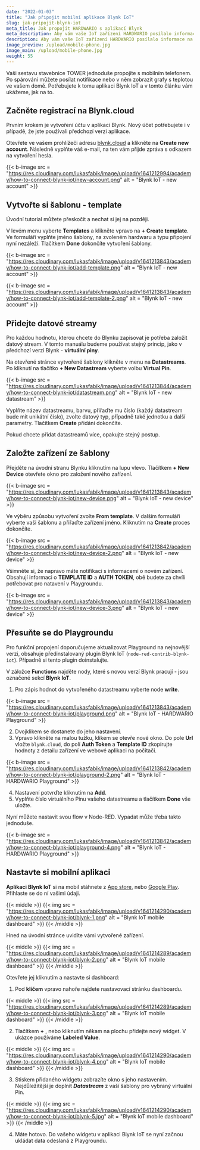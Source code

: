 ```yaml
---
date: "2022-01-03"
title: "Jak připojit mobilní aplikace Blynk IoT"
slug: jak-pripojit-blynk-iot
meta_title: Jak propojit HARDWARIO s aplikací Blynk
meta_description: Aby vám vaše IoT zařízení HARDWARIO posílalo informace na mobil, potřebujete ho spárovat s Blynkem. Koukněte na náš jednoduchý návod.
description: Aby vám vaše IoT zařízení HARDWARIO posílalo informace na mobil, potřebujete ho spárovat s Blynkem. Koukněte na náš jednoduchý návod.
image_preview: /upload/mobile-phone.jpg
image_main: /upload/mobile-phone.jpg
weight: 55
---
```


Vaši sestavu stavebnice TOWER jednoduše propojíte s mobilním telefonem. Po spárování můžete posílat notifikace nebo v něm zobrazit grafy s teplotou ve vašem domě. Potřebujete k tomu aplikaci Blynk IoT a v tomto článku vám ukážeme, jak na to.

## Začněte registrací na Blynk.cloud
Prvním krokem je vytvoření účtu v aplikaci Blynk. Nový účet potřebujete i v případě, že jste používali předchozí verzi aplikace. 

Otevřete ve vašem prohlížeči adresu [blynk.cloud](https://blynk.cloud) a klikněte na **Create new account**. Následně vyplňte váš e-mail, na ten vám přijde zpráva s odkazem na vytvoření hesla. 

{{< b-image src = "https://res.cloudinary.com/lukasfabik/image/upload/v1641212994/academy/how-to-connect-blynk-iot/new-account.png" alt = "Blynk IoT - new account" >}}

## Vytvořte si šablonu - template
Úvodní tutorial můžete přeskočit a nechat si jej na později.

V levém menu vyberte **Templates** a klikněte vpravo na **+ Create template**. Ve formuláři vyplňte jméno šablony, na zvoleném hardwaru a typu připojení nyní nezáleží. Tlačítkem **Done** dokončíte vytvoření šablony.

{{< b-image src = "https://res.cloudinary.com/lukasfabik/image/upload/v1641213843/academy/how-to-connect-blynk-iot/add-template.png" alt = "Blynk IoT - new account" >}}

{{< b-image src = "https://res.cloudinary.com/lukasfabik/image/upload/v1641213843/academy/how-to-connect-blynk-iot/add-template-2.png" alt = "Blynk IoT - new account" >}}


## Přidejte datové streamy
Pro každou hodnotu, kterou chcete do Blynku zapisovat je potřeba založit datový stream. V tomto manuálu budeme používat stejný princip, jako v předchozí verzi Blynk - **virtuální piny**.

Na otevřené stránce vytvořené šablony klikněte v menu na **Datastreams**. Po kliknutí na tlačítko **+ New Datastream** vyberte volbu **Virtual Pin**. 

{{< b-image src = "https://res.cloudinary.com/lukasfabik/image/upload/v1641213844/academy/how-to-connect-blynk-iot/datastream.png" alt = "Blynk IoT - new datastream" >}}

Vyplňte název datastreamu, barvu, přiřaďte mu číslo (každý datastream bude mít unikátní číslo), zvolte datový typ, případně také jednotku a další parametry. Tlačítkem **Create** přidání dokončíte. 

Pokud chcete přidat datastreamů více, opakujte stejný postup.

## Založte zařízení ze šablony
Přejděte na úvodní stranu Blynku kliknutím na lupu vlevo. Tlačítkem **+ New Device** otevřete okno pro založení nového zařízení. 

{{< b-image src = "https://res.cloudinary.com/lukasfabik/image/upload/v1641213843/academy/how-to-connect-blynk-iot/new-device.png" alt = "Blynk IoT - new device" >}}

Ve výběru způsobu vytvoření zvolte **From template**. V dalším formuláři vyberte vaši šablonu a přiřaďte zařízení jméno. Kliknutím na **Create** proces dokončíte.

{{< b-image src = "https://res.cloudinary.com/lukasfabik/image/upload/v1641213842/academy/how-to-connect-blynk-iot/new-device-2.png" alt = "Blynk IoT - new device" >}}

Všimněte si, že napravo máte notifikaci s informacemi o novém zařízení. Obsahují informaci o **TEMPLATE ID** a **AUTH TOKEN**, obě budete za chvíli potřebovat pro natavení v Playgroundu.

{{< b-image src = "https://res.cloudinary.com/lukasfabik/image/upload/v1641213843/academy/how-to-connect-blynk-iot/new-device-3.png" alt = "Blynk IoT - new device" >}}

## Přesuňte se do Playgroundu
Pro funkční propojení doporučujeme aktualizovat Playground na nejnovější verzi, obsahuje předinstalovaný plugin Blynk IoT (`node-red-contrib-blynk-iot`). Případně si tento plugin doinstalujte. 

V záložce **Functions** najděte nody, které s novou verzí Blynk pracují - jsou označené sekcí **Blynk IoT**. 

1. Pro zápis hodnot do vytvořeného datastreamu vyberte node **write**. 

{{< b-image src = "https://res.cloudinary.com/lukasfabik/image/upload/v1641213843/academy/how-to-connect-blynk-iot/playground.png" alt = "Blynk IoT - HARDWARIO Playground" >}}

2. Dvojklikem se dostanete do jeho nastavení. 
3. Vpravo klikněte na malou tužku, klikem se otevře nové okno. Do pole **Url** vložte ``blynk.cloud``, do polí **Auth Token** a **Template ID** zkopírujte hodnoty z detailu zařízení ve webové aplikaci na počítači.

{{< b-image src = "https://res.cloudinary.com/lukasfabik/image/upload/v1641213842/academy/how-to-connect-blynk-iot/playground-2.png" alt = "Blynk IoT - HARDWARIO Playground" >}}

4. Nastavení potvrďte kliknutím na **Add**.  
5. Vyplňte číslo virtuálního Pinu vašeho datastreamu a tlačítkem **Done** vše uložte.

Nyní můžete nastavit svou flow v Node-RED. Vypadat může třeba takto jednoduše.

{{< b-image src = "https://res.cloudinary.com/lukasfabik/image/upload/v1641213842/academy/how-to-connect-blynk-iot/playground-4.png" alt = "Blynk IoT - HARDWARIO Playground" >}}

## Nastavte si mobilní aplikaci

**Aplikaci Blynk IoT** si na mobil stáhnete z [App store](https://apps.apple.com/us/app/blynk-iot/id1559317868), nebo [Google Play](https://play.google.com/store/apps/details?id=cloud.blynk). Přihlaste se do ní vašimi údaji. 

{{< middle >}}
{{< img src = "https://res.cloudinary.com/lukasfabik/image/upload/v1641214290/academy/how-to-connect-blynk-iot/blynk-1.png" alt = "Blynk IoT mobile dashboard" >}}
{{< /middle >}}

Hned na úvodní stránce uvidíte vámi vytvořené zařízení. 

{{< middle >}}
{{< img src = "https://res.cloudinary.com/lukasfabik/image/upload/v1641214289/academy/how-to-connect-blynk-iot/blynk-2.png" alt = "Blynk IoT mobile dashboard" >}}
{{< /middle >}}

Otevřete jej kliknutím a nastavte si dashboard:

1. Pod **klíčem** vpravo nahoře najdete nastavovací stránku dashboardu.

{{< middle >}}
{{< img src = "https://res.cloudinary.com/lukasfabik/image/upload/v1641214289/academy/how-to-connect-blynk-iot/blynk-3.png" alt = "Blynk IoT mobile dashboard" >}}
{{< /middle >}}

2. Tlačítkem **+** , nebo kliknutím někam na plochu přidejte nový widget. V ukázce používáme **Labeled Value**.

{{< middle >}}
{{< img src = "https://res.cloudinary.com/lukasfabik/image/upload/v1641214290/academy/how-to-connect-blynk-iot/blynk-4.png" alt = "Blynk IoT mobile dashboard" >}}
{{< /middle >}}

3. Stiskem přidaného widgetu zobrazíte okno s jeho nastavením. Nejdůležitější je doplnit ***Datastream*** z vaší šablony pro vybraný virtuální Pin. 

{{< middle >}}
{{< img src = "https://res.cloudinary.com/lukasfabik/image/upload/v1641214290/academy/how-to-connect-blynk-iot/blynk-5.jpg" alt = "Blynk IoT mobile dashboard" >}}
{{< /middle >}}

4. Máte hotovo. Do vašeho widgetu v aplikaci Blynk IoT se nyní začnou ukládat data odeslaná z Playgroundu.
